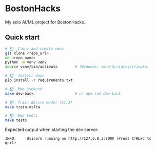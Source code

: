 # BostonHacks

My solo AI/ML project for BostonHacks.

## Quick start

```bash
# 1️⃣  Clone and create venv
git clone <repo_url>
cd <repo_name>
python -m venv venv
source venv/bin/activate        # (Windows: venv\Scripts\activate)

# 2️⃣  Install deps
pip install -r requirements.txt

# 3️⃣  Run backend
make dev-back                   # or npm run dev-back

# 4️⃣  Train ΔScore model (S3.3)
make train-delta

# 5️⃣  Run tests
make tests
```

Expected output when starting the dev server:

```
INFO:     Uvicorn running on http://127.0.0.1:8000 (Press CTRL+C to quit)
```
